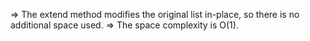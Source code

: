 ​=> The extend method modifies the original list in-place, so there is no additional space used.
=> The space complexity is O(1).
